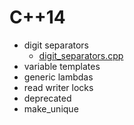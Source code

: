 # C++14

* digit separators
  * [digit_separators.cpp](./digit_separators.cpp)
* variable templates
* generic lambdas
* read writer locks
* deprecated
* make_unique